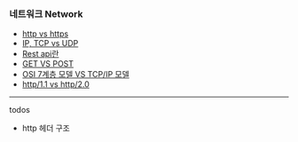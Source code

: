 ### 네트워크 Network

- [http vs https](./Network/http_vs_https.md)
- [IP, TCP vs UDP](./Network/IP_TCP_UDP.md)
- [Rest api란](./Network/rest_api.md)
- [GET VS POST](./Network/get_and_post.md)
- [OSI 7계층 모델 VS TCP/IP 모델](./Network/protocol_model.md)
- [http/1.1 vs http/2.0](./Network/http1.1_http2.0.md)

---

todos

- http 헤더 구조
